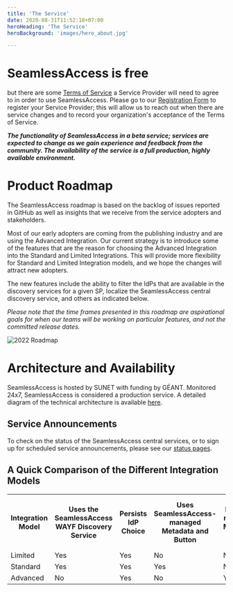 ```yaml
---
title: 'The Service'
date: 2020-08-31T11:52:18+07:00
heroHeading: 'The Service'
heroBackground: 'images/hero_about.jpg'

---
```


# SeamlessAccess is free
but there are some [Terms of Service](https://seamlessaccess.org/services/tos/) a Service Provider will need to agree to in order to use SeamlessAccess. Please go to our [Registration Form](https://airtable.com/shrWsT728dVgj7Ghf) to register your Service Provider; this will allow us to reach out when there are service changes and to record your organization's acceptance of the Terms of Service.

**_The functionality of SeamlessAccess in a beta service; services are expected to change as we gain experience and feedback from the community. The availability of the service is a full production, highly available environment._**

# Product Roadmap
The SeamlessAccess roadmap is based on the backlog of issues reported in GitHub as well as insights that we receive from the service adopters and stakeholders. 

Most of our early adopters are coming from the publishing industry and are using the Advanced Integration. Our current strategy is to introduce some of the features that are the reason for choosing the Advanced Integration into the Standard and Limited Integrations. This will provide more flexibility for Standard and Limited Integration models, and we hope the changes will attract new adopters. 

The new features include the ability to filter the IdPs that are available in the discovery services for a given SP, localize the SeamlessAccess central discovery service, and others as indicated below. 

_Please note that the time frames presented in this roadmap are aspirational goals for when our teams will be working on particular features, and not the committed release dates._


![2022 Roadmap](/posts/SA-roadmap-2022-mid.png)



# Architecture and Availability
SeamlessAccess is hosted by SUNET with funding by GÉANT. Monitored 24x7, SeamlessAccess is considered a production service. A detailed diagram of the technical architecture is available [here](https://wiki.geant.org/display/gn43wp5/Seamless+Access+Deployment+Architecture).

## Service Announcements
To check on the status of the SeamlessAccess central services, or to sign up for scheduled service announcements, please see our [status pages](https://status.seamlessaccess.org/).

## A Quick Comparison of the Different Integration Models

<table style="width:100%"
 <tr>
  <th>Integration Model</th>
  <th>Uses the SeamlessAccess WAYF Discovery Service</th>
  <th>Persists IdP Choice</th>
  <th>Uses SeamlessAccess-managed Metadata and Button</th>
  <th>Uses Locally-managed Metadata and Button</th>
 </tr> 
 <tr>
  <td>Limited</td>
  <td>Yes</td>
  <td>Yes</td>
  <td>No</td>
  <td>No</td>
 </tr> 
 <tr>
   <td>Standard</td>
   <td>Yes</td>
   <td>Yes</td>
   <td>Yes</td>
   <td>No</td>
  </tr>
  <tr>
   <td>Advanced</td>
   <td>No</td>
   <td>Yes</td>
   <td>No</td>
   <td>Yes</td>
  </tr>
  </table>